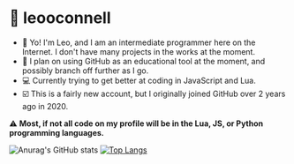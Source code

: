 # 🌆 leooconnell
- 👋 Yo! I'm Leo, and I am an intermediate programmer here on the Internet. I don't have many projects in the works at the moment.
- 📝 I plan on using GitHub as an educational tool at the moment, and possibly branch off further as I go.
- 💻 Currently trying to get better at coding in JavaScript and Lua.
- ☑️ This is a fairly new account, but I originally joined GitHub over 2 years ago in 2020.

⚠️ **Most, if not all code on my profile will be in the Lua, JS, or Python programming languages.**

![Anurag's GitHub stats](https://github-readme-stats.vercel.app/api?username=leooconnell&show_icons=true&theme=radical)
[![Top Langs](https://github-readme-stats.vercel.app/api/top-langs/?username=leooconnell&layout=compact)](https://github.com/anuraghazra/github-readme-stats)
